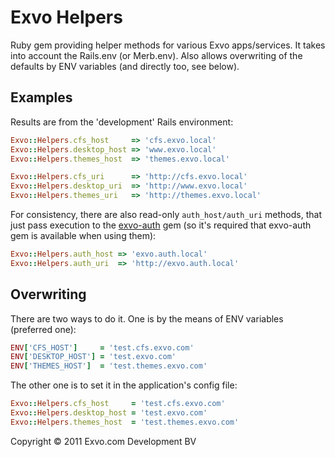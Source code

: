 # Exvo Helpers

Ruby gem providing helper methods for various Exvo apps/services. It takes into account the Rails.env (or Merb.env). Also allows overwriting of the defaults by ENV variables (and directly too, see below).

## Examples

Results are from the 'development' Rails environment:

```ruby
Exvo::Helpers.cfs_host     => 'cfs.exvo.local'
Exvo::Helpers.desktop_host => 'www.exvo.local'
Exvo::Helpers.themes_host  => 'themes.exvo.local'

Exvo::Helpers.cfs_uri      => 'http://cfs.exvo.local'
Exvo::Helpers.desktop_uri  => 'http://www.exvo.local'
Exvo::Helpers.themes_uri   => 'http://themes.exvo.local'
```

For consistency, there are also read-only `auth_host/auth_uri` methods, that just pass execution to the [exvo-auth](https://github.com/Exvo/Auth) gem (so it's required that exvo-auth gem is available when using them):

```ruby
Exvo::Helpers.auth_host => 'exvo.auth.local'
Exvo::Helpers.auth_uri  => 'http://exvo.auth.local'
```


## Overwriting

There are two ways to do it. One is by the means of ENV variables (preferred one):

```ruby
ENV['CFS_HOST']     = 'test.cfs.exvo.com'
ENV['DESKTOP_HOST'] = 'test.exvo.com'
ENV['THEMES_HOST']  = 'test.themes.exvo.com'
```

The other one is to set it in the application's config file:

```ruby
Exvo::Helpers.cfs_host     = 'test.cfs.exvo.com'
Exvo::Helpers.desktop_host = 'test.exvo.com'
Exvo::Helpers.themes_host  = 'test.themes.exvo.com'
```



Copyright © 2011 Exvo.com Development BV
